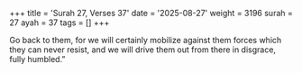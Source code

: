 +++
title = 'Surah 27, Verses 37'
date = '2025-08-27'
weight = 3196
surah = 27
ayah = 37
tags = []
+++

Go back to them, for we will certainly mobilize against them forces which they can never resist, and we will drive them out from there in disgrace, fully humbled.” 